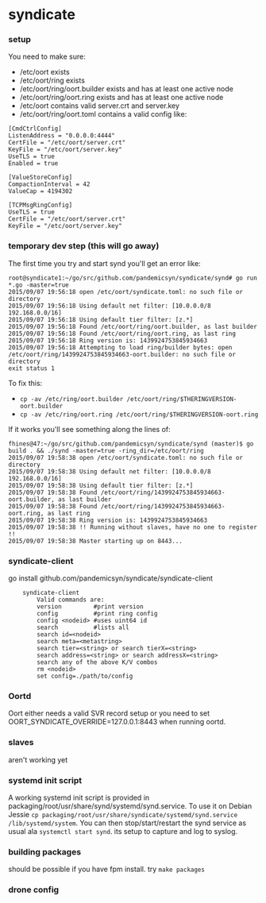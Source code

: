# syndicate

### setup

You need to make sure:

- /etc/oort exists
- /etc/oort/ring exists
- /etc/oort/ring/oort.builder exists and has at least one active node
- /etc/oort/ring/oort.ring exists and has at least one active node
- /etc/oort contains valid server.crt and server.key
- /etc/oort/ring/oort.toml contains a valid config like:
```
[CmdCtrlConfig]
ListenAddress = "0.0.0.0:4444"
CertFile = "/etc/oort/server.crt"
KeyFile = "/etc/oort/server.key"
UseTLS = true
Enabled = true

[ValueStoreConfig]
CompactionInterval = 42
ValueCap = 4194302

[TCPMsgRingConfig]
UseTLS = true
CertFile = "/etc/oort/server.crt"
KeyFile = "/etc/oort/server.key"
```

### temporary dev step (this will go away)

The first time you try and start synd you'll get an error like:

```
root@syndicate1:~/go/src/github.com/pandemicsyn/syndicate/synd# go run *.go -master=true 
2015/09/07 19:56:18 open /etc/oort/syndicate.toml: no such file or directory
2015/09/07 19:56:18 Using default net filter: [10.0.0.0/8 192.168.0.0/16]
2015/09/07 19:56:18 Using default tier filter: [z.*]
2015/09/07 19:56:18 Found /etc/oort/ring/oort.builder, as last builder
2015/09/07 19:56:18 Found /etc/oort/ring/oort.ring, as last ring
2015/09/07 19:56:18 Ring version is: 1439924753845934663
2015/09/07 19:56:18 Attempting to load ring/builder bytes: open /etc/oort/ring/1439924753845934663-oort.builder: no such file or directory
exit status 1
```

To fix this: 

- `cp -av /etc/ring/oort.builder /etc/oort/ring/$THERINGVERSION-oort.builder`
- `cp -av /etc/ring/oort.ring /etc/oort/ring/$THERINGVERSION-oort.ring`

If it works you'll see something along the lines of:

```
fhines@47:~/go/src/github.com/pandemicsyn/syndicate/synd (master)$ go build . && ./synd -master=true -ring_dir=/etc/oort/ring
2015/09/07 19:58:38 open /etc/oort/syndicate.toml: no such file or directory
2015/09/07 19:58:38 Using default net filter: [10.0.0.0/8 192.168.0.0/16]
2015/09/07 19:58:38 Using default tier filter: [z.*]
2015/09/07 19:58:38 Found /etc/oort/ring/1439924753845934663-oort.builder, as last builder
2015/09/07 19:58:38 Found /etc/oort/ring/1439924753845934663-oort.ring, as last ring
2015/09/07 19:58:38 Ring version is: 1439924753845934663
2015/09/07 19:58:38 !! Running without slaves, have no one to register !!
2015/09/07 19:58:38 Master starting up on 8443...
```

### syndicate-client

go install github.com/pandemicsyn/syndicate/syndicate-client


```
    syndicate-client
        Valid commands are:
        version         #print version
        config          #print ring config
        config <nodeid> #uses uint64 id
        search          #lists all
        search id=<nodeid>
        search meta=<metastring>
        search tier=<string> or search tierX=<string>
        search address=<string> or search addressX=<string>
        search any of the above K/V combos
        rm <nodeid>
        set config=./path/to/config
```

### Oortd 

Oort either needs a valid SVR record setup or you need to set OORT_SYNDICATE_OVERRIDE=127.0.0.1:8443 when running oortd.

### slaves

aren't working yet

### systemd init script

A working systemd init script is provided in packaging/root/usr/share/synd/systemd/synd.service. To use it
on Debian Jessie `cp packaging/root/usr/share/syndicate/systemd/synd.service /lib/systemd/system`. You can then
stop/start/restart the synd service as usual ala `systemctl start synd`. its setup to capture and log to syslog.

### building packages

should be possible if you have fpm install. try `make packages`

### drone config
